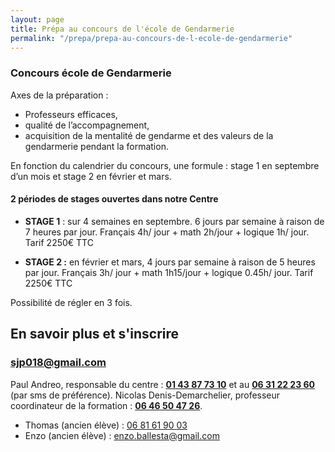 ```yaml
---
layout: page
title: Prépa au concours de l'école de Gendarmerie
permalink: "/prepa/prepa-au-concours-de-l-ecole-de-gendarmerie"
---
```


### Concours école de Gendarmerie

Axes de la préparation :

* Professeurs efficaces,
* qualité de l’accompagnement,
* acquisition de la mentalité de gendarme et des valeurs de la gendarmerie pendant la formation.

En fonction du calendrier du concours, une formule : stage 1 en septembre d’un mois et stage 2 en février et mars.

#### 2 périodes de stages ouvertes dans notre Centre

* **STAGE 1** : sur 4 semaines en septembre. 6 jours par semaine à raison de 7 heures par jour. Français 4h/ jour + math 2h/jour + logique 1h/ jour. 
  Tarif 2250€ TTC


* **STAGE 2 :** en février et mars, 4 jours par semaine à raison de 5 heures par jour. Français 3h/ jour + math 1h15/jour + logique 0.45h/ jour.
  Tarif 2250€ TTC

Possibilité de régler en 3 fois. 

## En savoir plus et s'inscrire

### [sjp018@gmail.com](sjp018@gmail.com)

Paul Andreo, responsable du centre : **[01 43 87 73 10](tel:0143877310)** et au **[06 31 22 23 60](tel:0631222360)** (par sms de préférence).
Nicolas Denis-Demarchelier, professeur coordinateur de la formation :  **[06 46 50 47 26](tel:0646504726)**.

- Thomas (ancien élève) : [06 81 61 90 03](tel:0681619003)
- Enzo (ancien élève) : [enzo.ballesta@gmail.com](enzo.ballesta@gmail.com)
